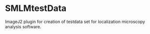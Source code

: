 # SMLMtestData
ImageJ2 plugin for creation of testdata set for localization microscopy analysis software.
